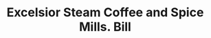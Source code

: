 ---
doi: 10.7916/D8QC1FNM
date_other: '1865'
date_other_textual: '1865'
form: printed ephemera
genre:
- Invoices
name:
- Excelsior Steam Coffee and Spice Mills
- J. P. Huntoon
object_in_context_url: https://biggert.cul.columbia.edu/items/view/ave_biggert_01640
subject_hierarchical_geographic:
- Paterson, New Jersey, United States
subject_name:
- Excelsior Steam Coffee and Spice Mills
- J. P. Huntoon
title: Excelsior Steam Coffee and Spice Mills. Bill
sort_title: Excelsior Steam Coffee and Spice Mills. Bill
call_number: ave_biggert_01640
coordinates:
- 40.914746,-74.162826
pid: ave_biggert_01640
identifiers: ave_biggert_01640
canvas_id: ldpd:396899
permalink: "/items/ave_biggert_01640/"
layout: iiif-image-page
---